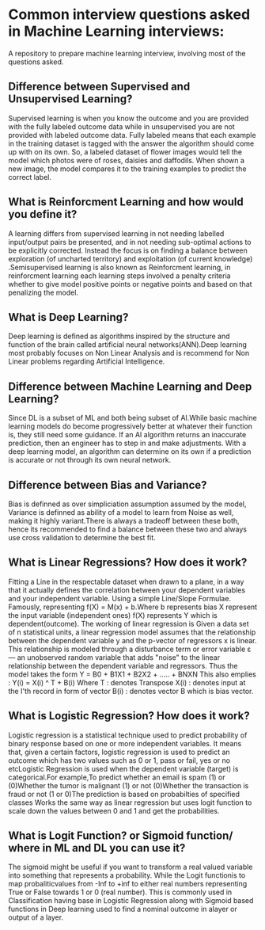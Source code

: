 # Common interview questions asked in Machine Learning interviews:
A repository to prepare machine learning interview, involving most of the questions asked.
## Difference between Supervised and Unsupervised Learning?
Supervised learning is when you know the outcome and you are provided with the fully labeled outcome data while in unsupervised you are not 
provided with labeled outcome data. Fully labeled means that each example in the training dataset is tagged with the answer the algorithm should 
come up with on its own. So, a labeled dataset of flower images would tell the model which photos were of roses, daisies and daffodils. When shown a new image, the model compares it to the training examples to predict the correct label.
## What is Reinforcment Learning and how would you define it?
A learning differs from supervised learning in not needing labelled input/output pairs be presented, and in not needing sub-optimal actions to be 
explicitly corrected. Instead the focus is on finding a balance between exploration (of uncharted territory) and exploitation (of current 
knowledge) .Semisupervised learning is also known as Reinforcment learning, in reinforcment learning each learning steps involved a penalty 
criteria whether to give model positive points or negative points and based on that penalizing the model.
## What is Deep Learning?
Deep learning is defined as algorithms inspired by the structure and function of the brain called artificial neural networks(ANN).Deep learning 
most probably focuses on Non Linear Analysis and is recommend for Non Linear problems regarding Artificial Intelligence.
## Difference between Machine Learning and Deep Learning?
Since DL is a subset of ML and both being subset of AI.While basic machine learning models do become progressively better at whatever their 
function is, they still need some guidance. If an AI algorithm returns an inaccurate prediction, then an engineer has to step in and make 
adjustments. With a deep learning model, an algorithm can determine on its own if a prediction is accurate or not through its own neural network.
## Difference between Bias and Variance?
Bias is definned as over simpliciation assumption assumed by the model, Variance is definned as ability of a model to learn from Noise as well, making it highly variant.There is always a tradeoff between these both, hence its recommended to find a balance between these two and always use cross validation to determine the best fit.
## What is Linear Regressions? How does it work?
 Fitting a Line in the respectable dataset when drawn to a plane, in a way that it actually defines the correlation between your dependent
variables and your independent variable. Using a simple Line/Slope Formulae. Famously, representing f(X) = M(x) + b.Where b represents bias
X represent the input variable (independent ones) f(X) represents Y which is dependent(outcome).
The working of linear regression is Given a data set of n statistical units, a linear regression model assumes that the relationship between the 
dependent variable y and the p-vector of regressors x is linear. This relationship is modeled through a disturbance term or error variable ε — an 
unobserved random variable that adds "noise" to the linear relationship between the dependent variable and regressors. Thus the model takes the 
form Y = B0 + B1X1 + B2X2 + ..... + BNXN
This also emplies : Y(i) = X(i) ^ T + B(i)
Where T : denotes Transpose
X(i) : denotes input at the I'th record in form of vector
B(i) : denotes vector B which is bias vector.

## What is Logistic Regression? How does it work?
Logistic regression is a statistical technique used to predict probability of binary response based on one or more independent variables. 
It means that, given a certain factors, logistic regression is used to predict an outcome which has two values such as 0 or 1, pass or fail,
yes or no etcLogistic Regression is used when the dependent variable (target) is categorical.For example,To predict whether an email is spam (1) or (0)Whether the tumor is malignant (1) or not (0)Whether the transaction is fraud or not (1 or 0)The prediction is based on probabilties of specified classes  Works the same way as linear regression but uses logit function to scale down the values between 0 and 1 and get the probabilities.

## What is Logit Function? or Sigmoid function/ where in ML and DL you can use it?
The sigmoid might be useful if you want to transform a real valued variable into something that represents a probability. While the Logit functionis to map probaliticvalues from -Inf to +inf to either real numbers representing True or False towards 1 or 0 (real number). This is commonly used in Classification having base in  Logistic Regression along with Sigmoid based functions in Deep learning used to find a nominal outcome in alayer or output of a layer.

